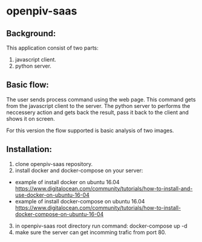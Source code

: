 # openpiv-saas

## Background:
This application consist of two parts:
1. javascript client.
2. python server.

## Basic flow:
The user sends process command using the web page. This command gets from the javascript client to the server.
The python server to performs the neccessery action and gets back the result, pass it back to the client and shows it on screen.

For this version the flow supported is basic analysis of two images.

## Installation:
1. clone openpiv-saas repository.
2. install docker and docker-compose on your server:
  - example of install docker on ubuntu 16.04 https://www.digitalocean.com/community/tutorials/how-to-install-and-use-docker-on-ubuntu-16-04
  -  example of install docker-compose on ubuntu 16.04 https://www.digitalocean.com/community/tutorials/how-to-install-docker-compose-on-ubuntu-16-04
3. in openpiv-saas root directory run command: docker-compose up -d
4. make sure the server can get incomming trafic from port 80. 
